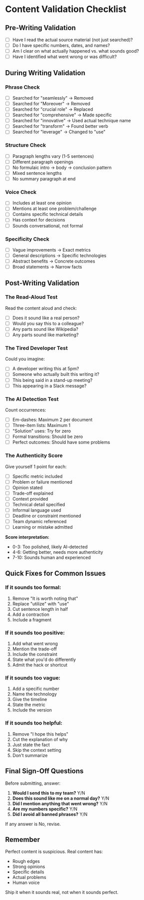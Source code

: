# Content Validation Checklist

## Pre-Writing Validation

- [ ] Have I read the actual source material (not just searched)?
- [ ] Do I have specific numbers, dates, and names?
- [ ] Am I clear on what actually happened vs. what sounds good?
- [ ] Have I identified what went wrong or was difficult?

## During Writing Validation

### Phrase Check
- [ ] Searched for "seamlessly" → Removed
- [ ] Searched for "Moreover" → Removed
- [ ] Searched for "crucial role" → Replaced
- [ ] Searched for "comprehensive" → Made specific
- [ ] Searched for "innovative" → Used actual technique name
- [ ] Searched for "transform" → Found better verb
- [ ] Searched for "leverage" → Changed to "use"

### Structure Check
- [ ] Paragraph lengths vary (1-5 sentences)
- [ ] Different paragraph openings
- [ ] No formulaic intro → body → conclusion pattern
- [ ] Mixed sentence lengths
- [ ] No summary paragraph at end

### Voice Check
- [ ] Includes at least one opinion
- [ ] Mentions at least one problem/challenge
- [ ] Contains specific technical details
- [ ] Has context for decisions
- [ ] Sounds conversational, not formal

### Specificity Check
- [ ] Vague improvements → Exact metrics
- [ ] General descriptions → Specific technologies
- [ ] Abstract benefits → Concrete outcomes
- [ ] Broad statements → Narrow facts

## Post-Writing Validation

### The Read-Aloud Test
Read the content aloud and check:
- [ ] Does it sound like a real person?
- [ ] Would you say this to a colleague?
- [ ] Any parts sound like Wikipedia?
- [ ] Any parts sound like marketing?

### The Tired Developer Test
Could you imagine:
- [ ] A developer writing this at 5pm?
- [ ] Someone who actually built this writing it?
- [ ] This being said in a stand-up meeting?
- [ ] This appearing in a Slack message?

### The AI Detection Test
Count occurrences:
- [ ] Em-dashes: Maximum 2 per document
- [ ] Three-item lists: Maximum 1
- [ ] "Solution" uses: Try for zero
- [ ] Formal transitions: Should be zero
- [ ] Perfect outcomes: Should have some problems

### The Authenticity Score

Give yourself 1 point for each:
- [ ] Specific metric included
- [ ] Problem or failure mentioned
- [ ] Opinion stated
- [ ] Trade-off explained
- [ ] Context provided
- [ ] Technical detail specified
- [ ] Informal language used
- [ ] Deadline or constraint mentioned
- [ ] Team dynamic referenced
- [ ] Learning or mistake admitted

**Score interpretation:**
- 0-3: Too polished, likely AI-detected
- 4-6: Getting better, needs more authenticity
- 7-10: Sounds human and experienced

## Quick Fixes for Common Issues

### If it sounds too formal:
1. Remove "It is worth noting that"
2. Replace "utilize" with "use"
3. Cut sentence length in half
4. Add a contraction
5. Include a fragment

### If it sounds too positive:
1. Add what went wrong
2. Mention the trade-off
3. Include the constraint
4. State what you'd do differently
5. Admit the hack or shortcut

### If it sounds too vague:
1. Add a specific number
2. Name the technology
3. Give the timeline
4. State the metric
5. Include the version

### If it sounds too helpful:
1. Remove "I hope this helps"
2. Cut the explanation of why
3. Just state the fact
4. Skip the context setting
5. Don't summarize

## Final Sign-Off Questions

Before submitting, answer:

1. **Would I send this to my team?** Y/N
2. **Does this sound like me on a normal day?** Y/N
3. **Did I mention anything that went wrong?** Y/N
4. **Are my numbers specific?** Y/N
5. **Did I avoid all banned phrases?** Y/N

If any answer is No, revise.

## Remember

Perfect content is suspicious. Real content has:
- Rough edges
- Strong opinions
- Specific details
- Actual problems
- Human voice

Ship it when it sounds real, not when it sounds perfect.
